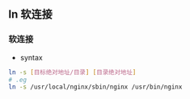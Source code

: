 ## ln 软连接
### 软连接
- syntax
```bash
ln -s [目标绝对地址/目录] [目录绝对地址]
# .eg
ln -s /usr/local/nginx/sbin/nginx /usr/bin/nginx
```
